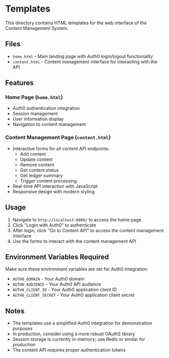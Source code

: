 # Templates

This directory contains HTML templates for the web interface of the Content Management System.

## Files

- `home.html` - Main landing page with Auth0 login/logout functionality
- `content.html` - Content management interface for interacting with the API

## Features

### Home Page (`home.html`)
- Auth0 authentication integration
- Session management
- User information display
- Navigation to content management

### Content Management Page (`content.html`)
- Interactive forms for all content API endpoints:
  - Add content
  - Update content
  - Remove content
  - Get content status
  - Get ledger summary
  - Trigger content processing
- Real-time API interaction with JavaScript
- Responsive design with modern styling

## Usage

1. Navigate to `http://localhost:8000/` to access the home page
2. Click "Login with Auth0" to authenticate
3. After login, click "Go to Content API" to access the content management interface
4. Use the forms to interact with the content management API

## Environment Variables Required

Make sure these environment variables are set for Auth0 integration:

- `AUTH0_DOMAIN` - Your Auth0 domain
- `AUTH0_AUDIENCE` - Your Auth0 API audience
- `AUTH0_CLIENT_ID` - Your Auth0 application client ID
- `AUTH0_CLIENT_SECRET` - Your Auth0 application client secret

## Notes

- The templates use a simplified Auth0 integration for demonstration purposes
- In production, consider using a more robust OAuth2 library
- Session storage is currently in-memory; use Redis or similar for production
- The content API requires proper authentication tokens
